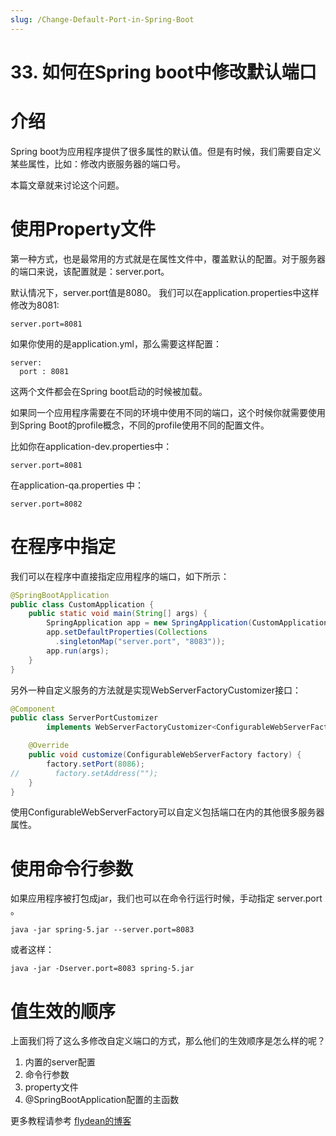 ```yaml
---
slug: /Change-Default-Port-in-Spring-Boot
---
```


# 33. 如何在Spring boot中修改默认端口

# 介绍

Spring boot为应用程序提供了很多属性的默认值。但是有时候，我们需要自定义某些属性，比如：修改内嵌服务器的端口号。

本篇文章就来讨论这个问题。

# 使用Property文件

第一种方式，也是最常用的方式就是在属性文件中，覆盖默认的配置。对于服务器的端口来说，该配置就是：server.port。

默认情况下，server.port值是8080。 我们可以在application.properties中这样修改为8081:

~~~
server.port=8081
~~~

如果你使用的是application.yml，那么需要这样配置：

~~~
server:
  port : 8081
~~~

这两个文件都会在Spring boot启动的时候被加载。

如果同一个应用程序需要在不同的环境中使用不同的端口，这个时候你就需要使用到Spring Boot的profile概念，不同的profile使用不同的配置文件。 

比如你在application-dev.properties中：

~~~
server.port=8081
~~~

在application-qa.properties 中：

~~~
server.port=8082
~~~

# 在程序中指定

我们可以在程序中直接指定应用程序的端口，如下所示：

~~~java
@SpringBootApplication
public class CustomApplication {
    public static void main(String[] args) {
        SpringApplication app = new SpringApplication(CustomApplication.class);
        app.setDefaultProperties(Collections
          .singletonMap("server.port", "8083"));
        app.run(args);
    }
}
~~~

另外一种自定义服务的方法就是实现WebServerFactoryCustomizer接口：

~~~java
@Component
public class ServerPortCustomizer
        implements WebServerFactoryCustomizer<ConfigurableWebServerFactory> {

    @Override
    public void customize(ConfigurableWebServerFactory factory) {
        factory.setPort(8086);
//        factory.setAddress("");
    }
}
~~~

使用ConfigurableWebServerFactory可以自定义包括端口在内的其他很多服务器属性。

# 使用命令行参数

如果应用程序被打包成jar，我们也可以在命令行运行时候，手动指定 server.port 。

~~~
java -jar spring-5.jar --server.port=8083
~~~

或者这样：

~~~
java -jar -Dserver.port=8083 spring-5.jar
~~~

# 值生效的顺序

上面我们将了这么多修改自定义端口的方式，那么他们的生效顺序是怎么样的呢？

1. 内置的server配置
2. 命令行参数
3. property文件
4. @SpringBootApplication配置的主函数

更多教程请参考 [flydean的博客](http://www.flydean.com)
